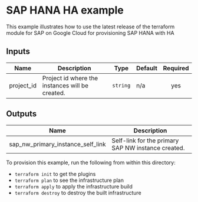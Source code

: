 # SAP HANA HA example

This example illustrates how to use the latest release of the terraform module for SAP on Google Cloud
for provisioning SAP HANA with HA

<!-- BEGINNING OF PRE-COMMIT-TERRAFORM DOCS HOOK -->
## Inputs

| Name | Description | Type | Default | Required |
|------|-------------|------|---------|:--------:|
| project\_id | Project id where the instances will be created. | `string` | n/a | yes |

## Outputs

| Name | Description |
|------|-------------|
| sap\_nw\_primary\_instance\_self\_link | Self-link for the primary SAP NW instance created. |

<!-- END OF PRE-COMMIT-TERRAFORM DOCS HOOK -->

To provision this example, run the following from within this directory:
- `terraform init` to get the plugins
- `terraform plan` to see the infrastructure plan
- `terraform apply` to apply the infrastructure build
- `terraform destroy` to destroy the built infrastructure
